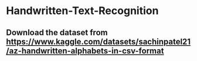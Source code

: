# Handwritten-Text-Recognition

## Download the dataset from https://www.kaggle.com/datasets/sachinpatel21/az-handwritten-alphabets-in-csv-format
